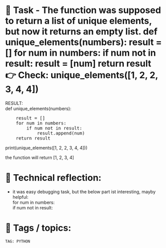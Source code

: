 # 📝 Task - The function was supposed to return a list of unique elements, but now it returns an empty list. def unique_elements(numbers): result = [] for num in numbers: if num not in result: result = [num] return result 👉 Check: unique_elements([1, 2, 2, 3, 4, 4])

RESULT:   
def unique_elements(numbers): 
<pre>
    result = []
    for num in numbers:
        if num not in result:
            result.append(num)
    return result  </pre>
  
print(unique_elements([1, 2, 2, 3, 4, 4]))  

the function will return [1, 2, 3, 4]

# 💭 Technical reflection: 
- it was easy debugging task, but the below part ist interesting, mayby helpful:  
for num in numbers:  
        if num not in result:  

# 🔖 Tags / topics:
`TAG: PYTHON`  
